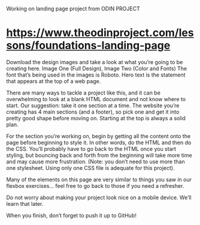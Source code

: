 Working on landing page project from ODIN PROJECT

# https://www.theodinproject.com/lessons/foundations-landing-page

Download the design images and take a look at what you’re going to be creating here. Image One (Full Design), Image Two (Color and Fonts)
    The font that’s being used in the images is Roboto.
    Hero text is the statement that appears at the top of a web page.

There are many ways to tackle a project like this, and it can be overwhelming to look at a blank HTML document and not know where to start. Our suggestion: take it one section at a time. The website you’re creating has 4 main sections (and a footer), so pick one and get it into pretty good shape before moving on. Starting at the top is always a solid plan.

For the section you’re working on, begin by getting all the content onto the page before beginning to style it. In other words, do the HTML and then do the CSS. You’ll probably have to go back to the HTML once you start styling, but bouncing back and forth from the beginning will take more time and may cause more frustration. (Note: you don’t need to use more than one stylesheet. Using only one CSS file is adequate for this project).

Many of the elements on this page are very similar to things you saw in our flexbox exercises… feel free to go back to those if you need a refresher.

Do not worry about making your project look nice on a mobile device. We’ll learn that later.

When you finish, don’t forget to push it up to GitHub!
